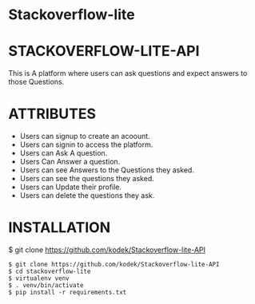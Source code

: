 # Stackoverflow-lite
# STACKOVERFLOW-LITE-API
This is A platform where users can ask questions and expect answers to those Questions.

# ATTRIBUTES
- Users can signup to create an acoount.
- Users can signin to access the platform.
- Users can Ask A question.
- Users Can Answer a question.
- Users can see Answers to the Questions they asked.
- Users can see the questions they asked.
- Users can Update their profile.
- Users can delete the questions they ask.

# INSTALLATION
$ git clone https://github.com/kodek/Stackoverflow-lite-API

    $ git clone https://github.com/kodek/Stackoverflow-lite-API
    $ cd stackoverflow-lite
    $ virtualenv venv
    $ . venv/bin/activate
    $ pip install -r requirements.txt  





